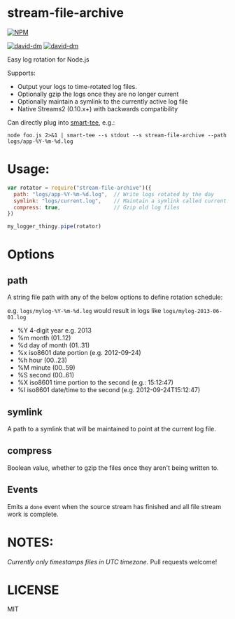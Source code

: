 stream-file-archive
===================

[![NPM](https://nodei.co/npm/stream-file-archive.png)](https://nodei.co/npm/stream-file-archive/)

[![david-dm](https://david-dm.org/brycebaril/stream-file-archive.png)](https://david-dm.org/brycebaril/stream-file-archive/)
[![david-dm](https://david-dm.org/brycebaril/stream-file-archive/dev-status.png)](https://david-dm.org/brycebaril/stream-file-archive#info=devDependencies/)

Easy log rotation for Node.js

Supports:
  * Output your logs to time-rotated log files.
  * Optionally gzip the logs once they are no longer current
  * Optionally maintain a symlink to the currently active log file
  * Native Streams2 (0.10.x+) with backwards compatibility

Can directly plug into [smart-tee](http://npm.im/smart-tee), e.g.:

```
node foo.js 2>&1 | smart-tee --s stdout --s stream-file-archive --path logs/app-%Y-%m-%d.log
```

Usage:
======

```javascript
var rotator = require("stream-file-archive")({
  path: "logs/app-%Y-%m-%d.log",  // Write logs rotated by the day
  symlink: "logs/current.log",    // Maintain a symlink called current.log
  compress: true,                 // Gzip old log files
})

my_logger_thingy.pipe(rotator)
```

Options
=======

path
----

A string file path with any of the below options to define rotation schedule:

e.g. `logs/mylog-%Y-%m-%d.log` would result in logs like `logs/mylog-2013-06-01.log`

  * %Y 4-digit year e.g. 2013
  * %m month (01..12)
  * %d day of month (01..31)
  * %x iso8601 date portion (e.g. 2012-09-24)
  * %h hour (00..23)
  * %M minute (00..59)
  * %S second (00..61)
  * %X iso8601 time portion to the second (e.g.: 15:12:47)
  * %I iso8601 date/time to the second (e.g. 2012-09-24T15:12:47)

symlink
-------

A path to a symlink that will be maintained to point at the current log file.

compress
--------

Boolean value, whether to gzip the files once they aren't being written to.

Events
---

Emits a `done` event when the source stream has finished and all file stream work is complete.

NOTES:
======

*Currently only timestamps files in UTC timezone.* Pull requests welcome!

LICENSE
=======

MIT
